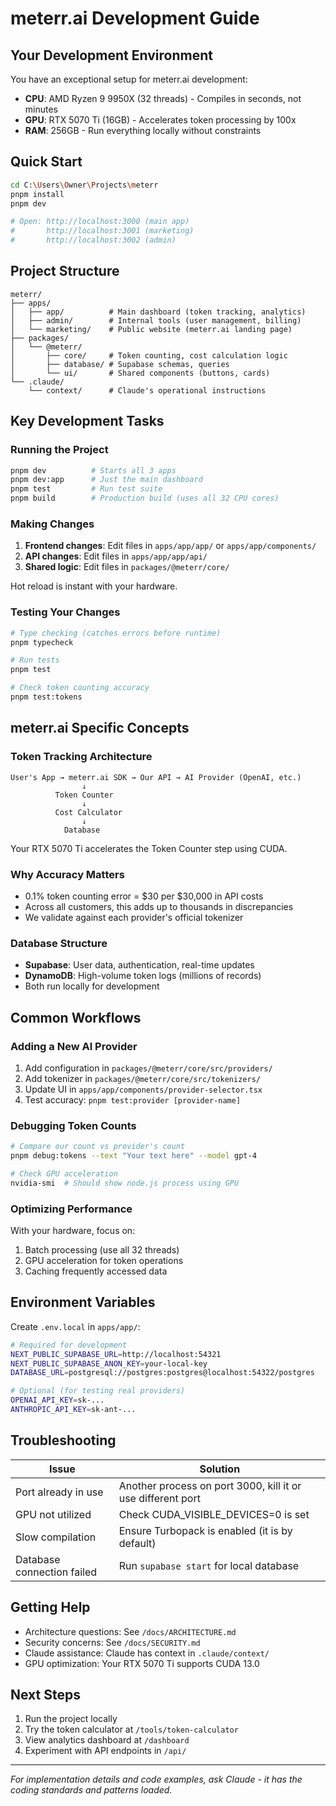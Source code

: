 # meterr.ai Development Guide

## Your Development Environment

You have an exceptional setup for meterr.ai development:
- **CPU**: AMD Ryzen 9 9950X (32 threads) - Compiles in seconds, not minutes
- **GPU**: RTX 5070 Ti (16GB) - Accelerates token processing by 100x
- **RAM**: 256GB - Run everything locally without constraints

## Quick Start

```bash
cd C:\Users\Owner\Projects\meterr
pnpm install
pnpm dev

# Open: http://localhost:3000 (main app)
#       http://localhost:3001 (marketing)
#       http://localhost:3002 (admin)
```

## Project Structure

```
meterr/
├── apps/
│   ├── app/          # Main dashboard (token tracking, analytics)
│   ├── admin/        # Internal tools (user management, billing)
│   └── marketing/    # Public website (meterr.ai landing page)
├── packages/
│   └── @meterr/
│       ├── core/     # Token counting, cost calculation logic
│       ├── database/ # Supabase schemas, queries
│       └── ui/       # Shared components (buttons, cards)
└── .claude/
    └── context/      # Claude's operational instructions
```

## Key Development Tasks

### Running the Project

```bash
pnpm dev          # Starts all 3 apps
pnpm dev:app      # Just the main dashboard
pnpm test         # Run test suite
pnpm build        # Production build (uses all 32 CPU cores)
```

### Making Changes

1. **Frontend changes**: Edit files in `apps/app/app/` or `apps/app/components/`
2. **API changes**: Edit files in `apps/app/app/api/`
3. **Shared logic**: Edit files in `packages/@meterr/core/`

Hot reload is instant with your hardware.

### Testing Your Changes

```bash
# Type checking (catches errors before runtime)
pnpm typecheck

# Run tests
pnpm test

# Check token counting accuracy
pnpm test:tokens
```

## meterr.ai Specific Concepts

### Token Tracking Architecture

```
User's App → meterr.ai SDK → Our API → AI Provider (OpenAI, etc.)
                ↓
          Token Counter
                ↓
          Cost Calculator
                ↓
            Database
```

Your RTX 5070 Ti accelerates the Token Counter step using CUDA.

### Why Accuracy Matters

- 0.1% token counting error = $30 per $30,000 in API costs
- Across all customers, this adds up to thousands in discrepancies
- We validate against each provider's official tokenizer

### Database Structure

- **Supabase**: User data, authentication, real-time updates
- **DynamoDB**: High-volume token logs (millions of records)
- Both run locally for development

## Common Workflows

### Adding a New AI Provider

1. Add configuration in `packages/@meterr/core/src/providers/`
2. Add tokenizer in `packages/@meterr/core/src/tokenizers/`
3. Update UI in `apps/app/components/provider-selector.tsx`
4. Test accuracy: `pnpm test:provider [provider-name]`

### Debugging Token Counts

```bash
# Compare our count vs provider's count
pnpm debug:tokens --text "Your text here" --model gpt-4

# Check GPU acceleration
nvidia-smi  # Should show node.js process using GPU
```

### Optimizing Performance

With your hardware, focus on:
1. Batch processing (use all 32 threads)
2. GPU acceleration for token operations
3. Caching frequently accessed data

## Environment Variables

Create `.env.local` in `apps/app/`:

```bash
# Required for development
NEXT_PUBLIC_SUPABASE_URL=http://localhost:54321
NEXT_PUBLIC_SUPABASE_ANON_KEY=your-local-key
DATABASE_URL=postgresql://postgres:postgres@localhost:54322/postgres

# Optional (for testing real providers)
OPENAI_API_KEY=sk-...
ANTHROPIC_API_KEY=sk-ant-...
```

## Troubleshooting

| Issue | Solution |
|-------|----------|
| Port already in use | Another process on port 3000, kill it or use different port |
| GPU not utilized | Check CUDA_VISIBLE_DEVICES=0 is set |
| Slow compilation | Ensure Turbopack is enabled (it is by default) |
| Database connection failed | Run `supabase start` for local database |

## Getting Help

- Architecture questions: See `/docs/ARCHITECTURE.md`
- Security concerns: See `/docs/SECURITY.md`
- Claude assistance: Claude has context in `.claude/context/`
- GPU optimization: Your RTX 5070 Ti supports CUDA 13.0

## Next Steps

1. Run the project locally
2. Try the token calculator at `/tools/token-calculator`
3. View analytics dashboard at `/dashboard`
4. Experiment with API endpoints in `/api/`

---

*For implementation details and code examples, ask Claude - it has the coding standards and patterns loaded.*